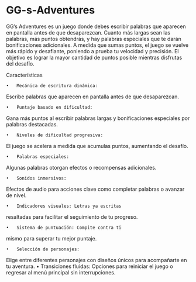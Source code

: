 # GG-s-Adventures
GG’s Adventures es un juego donde debes 
escribir palabras que aparecen en pantalla 
antes de que desaparezcan. Cuanto más largas 
sean las palabras, más puntos obtendrás, y 
hay palabras especiales que te darán 
bonificaciones adicionales. A medida que 
sumas puntos, el juego se vuelve más rápido 
y desafiante, poniendo a prueba tu velocidad 
y precisión. El objetivo es lograr la mayor 
cantidad de puntos posible mientras disfrutas 
del desafío.

Características

	•	Mecánica de escritura dinámica: 
Escribe palabras que aparecen en pantalla 
antes de que desaparezcan.

	•	Puntaje basado en dificultad: 
Gana más puntos al escribir palabras largas 
y bonificaciones especiales por palabras 
destacadas.

	•	Niveles de dificultad progresiva: 
El juego se acelera a medida que acumulas 
puntos, aumentando el desafío.

	•	Palabras especiales: 
Algunas palabras otorgan efectos o 
recompensas adicionales.

	•	Sonidos inmersivos: 
Efectos de audio para acciones clave como 
completar palabras o avanzar de nivel.

	•	Indicadores visuales: Letras ya escritas 
resaltadas para facilitar el seguimiento 
de tu progreso.

	•	Sistema de puntuación: Compite contra ti 
mismo para superar tu mejor puntaje.

	•	Selección de personajes: 
Elige entre diferentes personajes con 
diseños únicos para acompañarte en tu 
aventura.
	•	Transiciones fluidas: Opciones para reiniciar el juego o regresar al menú principal sin interrupciones.